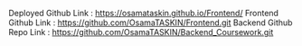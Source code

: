 Deployed Github Link : https://osamataskin.github.io/Frontend/
Frontend Github Link : https://github.com/OsamaTASKIN/Frontend.git
Backend Github Repo Link : https://github.com/OsamaTASKIN/Backend_Coursework.git
